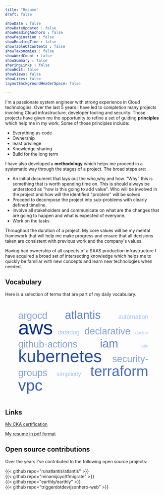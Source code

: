 ```yaml
---
title: "Resume"
draft: false

showDate : false
showDateUpdated : false
showHeadingAnchors : false
showPagination : false
showReadingTime : false
showTableOfContents : false
showTaxonomies : false 
showWordCount : false
showSummary : false
sharingLinks : false
showEdit: false
showViews: false
showLikes: false
layoutBackgroundHeaderSpace: false

---
```



I'm a passionate system engineer with strong experience in Cloud technologies. Over the last 5 years I have led to completion
many projects involving Cloud infrastructure, developer tooling and security. Those projects have given me the opportunity to 
refine a set of guiding **principles** which help me in my work. Some of those principles include:
- Everything as code
- Ownership
- least privilege
- Knowledge sharing
- Build for the long term

I have also developed a **methodology** which helps me proceed in a systematic way through the stages of a project. The broad steps are:
- An initial document that lays out the who,why and how. "Why" this is something that is worth spending time on. This is should always
be understood as "how is this going to add value". Who will be involved in the project and how will the identified "problem" will be solved.
- Proceed to decompose the project into sub-problems with clearly defined timeline.
- Involve all stakeholders and communicate on what are the changes that are going to happen and what is expected of everyone.
- Work on the tasks

Throughout the duration of a project. My core values will be my mental framework that will help me make progress and ensure that all
decisions taken are consistent with previous work and the company's values.

Having had ownership of all aspects of a SAAS production infrastructure I have acquired a broad set of intersecting knowledge which helps
me to quickly be familiar with new concepts and learn new technologies when needed.

## Vocabulary

Here is a selection of terms that are part of my daily vocabulary.

<style type="text/css"><!-- #htmltagcloud{

/******************************************
 * CUSTOMIZE CLOUD CSS BELOW (optional)
 */
	font-size: 100%;
	width: auto;		/* auto or fixed width, e.g. 500px   */
	font-family:'lucida grande','trebuchet ms',arial,helvetica,sans-serif;
	margin:1em 1em 0 1em;
	padding:2em; 
/******************************************
 * END CUSTOMIZE
 */

}#htmltagcloud{line-height:2.4em;word-spacing:normal;letter-spacing:normal;text-transform:none;text-align:justify;text-indent:0}#htmltagcloud a:link{text-decoration:none}#htmltagcloud a:visited{text-decoration:none}#htmltagcloud a:hover{color:white;background-color:#05f}#htmltagcloud a:active{color:white;background-color:#03d}.wrd{padding:0;position:relative}.wrd a{text-decoration:none}.tagcloud0{font-size:1.0em;color:#ACC1F3;z-index:10}.tagcloud0 a{color:#ACC1F3}.tagcloud1{font-size:1.4em;color:#ACC1F3;z-index:9}.tagcloud1 a{color:#ACC1F3}.tagcloud2{font-size:1.8em;color:#86A0DC;z-index:8}.tagcloud2 a{color:#86A0DC}.tagcloud3{font-size:2.2em;color:#86A0DC;z-index:7}.tagcloud3 a{color:#86A0DC}.tagcloud4{font-size:2.6em;color:#607EC5;z-index:6}.tagcloud4 a{color:#607EC5}.tagcloud5{font-size:3.0em;color:#607EC5;z-index:5}.tagcloud5 a{color:#607EC5}.tagcloud6{font-size:3.3em;color:#4C6DB9;z-index:4}.tagcloud6 a{color:#4C6DB9}.tagcloud7{font-size:3.6em;color:#395CAE;z-index:3}.tagcloud7 a{color:#395CAE}.tagcloud8{font-size:3.9em;color:#264CA2;z-index:2}.tagcloud8 a{color:#264CA2}.tagcloud9{font-size:4.2em;color:#133B97;z-index:1}.tagcloud9 a{color:#133B97}.tagcloud10{font-size:4.5em;color:#002A8B;z-index:0}.tagcloud10 a{color:#002A8B}.freq{font-size:10pt !important;color:#bbb}#credit{text-align:center;color:#333;margin-bottom:0.6em;font:0.7em 'lucida grande',trebuchet,'trebuchet ms',verdana,arial,helvetica,sans-serif}#credit a:link{color:#777;text-decoration:none}#credit a:visited{color:#777;text-decoration:none}#credit a:hover{color:white;background-color:#05f}#credit a:active{text-decoration:underline}// -->
</style>

<div id="htmltagcloud"> <span id="0" class="wrd tagcloud3"><a href="#tagcloud">argocd</a></span> <span id="1" class="wrd tagcloud4"><a href="#tagcloud">atlantis</a></span> <span id="2" class="wrd tagcloud1"><a href="#tagcloud">automation</a></span> <span id="3" class="wrd tagcloud10"><a href="#tagcloud">aws</a></span> <span id="4" class="wrd tagcloud1"><a href="#tagcloud">datadog</a></span> <span id="5" class="wrd tagcloud3"><a href="#tagcloud">declarative</a></span> <span id="6" class="wrd tagcloud0"><a href="#tagcloud">docker</a></span> <span id="7" class="wrd tagcloud3"><a href="#tagcloud">github-actions</a></span> <span id="8" class="wrd tagcloud4"><a href="#tagcloud">iam</a></span> <span id="9" class="wrd tagcloud0"><a href="#tagcloud">istio</a></span> <span id="10" class="wrd tagcloud8"><a href="#tagcloud">kubernetes</a></span> <span id="11" class="wrd tagcloud3"><a href="#tagcloud">security-groups</a></span> <span id="12" class="wrd tagcloud1"><a href="#tagcloud">simplicity</a></span> <span id="13" class="wrd tagcloud6"><a href="#tagcloud">terraform</a></span> <span id="14" class="wrd tagcloud7"><a href="#tagcloud">vpc</a></span> </div>


## Links

<a target="_blank" href="/resume/david-haven-cka.pdf">My CKA certification</a>

<a target="_blank" href="/resume/david-haven-resume.pdf">My resume in pdf format</a>

## Open source contributions

Over the years I've contributed to the following open source projects:

{{< github repo="runatlantis/atlantis" >}}
</br>
{{< github repo="minamijoyo/tfmigrate" >}}
</br>
{{< github repo="earthly/earthly" >}}
</br>
{{< github repo="triggerdotdev/jsonhero-web" >}}